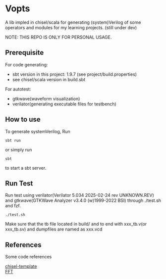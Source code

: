 # Vopts

A lib impled in chisel/scala for generating (system)Verilog of some operators and modules for my learning projects. (still under dev) <br>

NOTE: THIS REPO IS ONLY FOR PERSONAL USAGE.

## Prerequisite

For code generating:

- sbt version in this project: 1.9.7 (see project/build.properties)
- see chisel/scala version in build.sbt

For autotest:

- gtkwave(waveform visualization)
- verilator(generating executable files for testbench)

## How to use

To generate systemVerilog, Run

```
sbt run
```

or simply run

```
sbt
```

to start a sbt server.

## Run Test

Run test using verilator(Verilator 5.034 2025-02-24 rev UNKNOWN.REV) and gtkwave(GTKWave Analyzer v3.4.0 (w)1999-2022 BSI) through ./test.sh and fzf.

```
./test.sh
```

Make sure that the tb file located in build/ and to end with xxx_tb.v(or xxx_tb.sv) and dumpfiles are named as xxx.vcd

## References

Some code references

[chisel-template](https://github.com/chipsalliance/chisel-template.git) <br>
[FFT](https://github.com/IA-C-Lab-Fudan/Chisel-FFT-generator.git)
